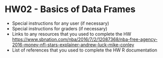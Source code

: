 # HW02 - Basics of Data Frames

- Special instructions for any user (if necessary)
- Special instructions for graders (if necessary)
- Links to any resources that you used to complete the HW
    https://www.sbnation.com/nba/2016/7/2/12087368/nba-free-agency-2016-money-nfl-stars-explainer-andrew-luck-mike-conley
- List of references that you used to complete the HW
    R documentation